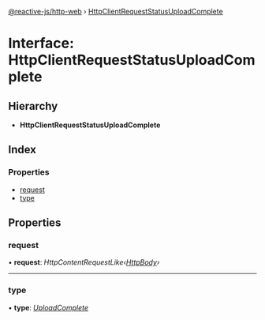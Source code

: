 [@reactive-js/http-web](../README.md) › [HttpClientRequestStatusUploadComplete](httpclientrequeststatusuploadcomplete.md)

# Interface: HttpClientRequestStatusUploadComplete

## Hierarchy

* **HttpClientRequestStatusUploadComplete**

## Index

### Properties

* [request](httpclientrequeststatusuploadcomplete.md#request)
* [type](httpclientrequeststatusuploadcomplete.md#type)

## Properties

###  request

• **request**: *HttpContentRequestLike‹[HttpBody](../README.md#httpbody)›*

___

###  type

• **type**: *[UploadComplete](../enums/httpclientrequeststatustype.md#uploadcomplete)*
